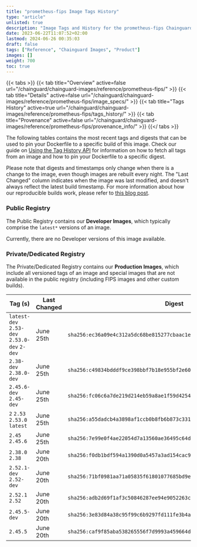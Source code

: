 ```yaml
---
title: "prometheus-fips Image Tags History"
type: "article"
unlisted: true
description: "Image Tags and History for the prometheus-fips Chainguard Image"
date: 2023-06-22T11:07:52+02:00
lastmod: 2024-06-26 00:35:03
draft: false
tags: ["Reference", "Chainguard Images", "Product"]
images: []
weight: 700
toc: true
---
```


{{< tabs >}}
{{< tab title="Overview" active=false url="/chainguard/chainguard-images/reference/prometheus-fips/" >}}
{{< tab title="Details" active=false url="/chainguard/chainguard-images/reference/prometheus-fips/image_specs/" >}}
{{< tab title="Tags History" active=true url="/chainguard/chainguard-images/reference/prometheus-fips/tags_history/" >}}
{{< tab title="Provenance" active=false url="/chainguard/chainguard-images/reference/prometheus-fips/provenance_info/" >}}
{{</ tabs >}}

The following tables contains the most recent tags and digests that can be used to pin your Dockerfile to a specific build of this image. Check our guide on [Using the Tag History API](/chainguard/chainguard-images/using-the-tag-history-api/) for information on how to fetch all tags from an image and how to pin your Dockerfile to a specific digest.

Please note that digests and timestamps only change when there is a change to the image, even though images are rebuilt every night. The "Last Changed" column indicates when the image was last modified, and doesn't always reflect the latest build timestamp. For more information about how our reproducible builds work, please refer to [this blog post](https://www.chainguard.dev/unchained/reproducing-chainguards-reproducible-image-builds).

### Public Registry
The Public Registry contains our **Developer Images**, which typically comprise the `latest*` versions of an image.

Currently, there are no Developer versions of this image available.

### Private/Dedicated Registry
The Private/Dedicated Registry contains our **Production Images**, which include all versioned tags of an image and special images that are not available in the public registry (including FIPS images and other custom builds).

| Tag (s)                                       | Last Changed | Digest                                                                    |
|-----------------------------------------------|--------------|---------------------------------------------------------------------------|
|  `latest-dev` `2.53-dev` `2.53.0-dev` `2-dev` | June 25th    | `sha256:ec36a09e4c312a5dc68be815277cbaac1ed6a473fe835172cd3e7dfb8f970aac` |
|  `2.38-dev` `2.38.0-dev`                      | June 25th    | `sha256:c49834bdddf9ce398bbf7b18e955bf2e60584affae86ed8cdf796525e43f30e1` |
|  `2.45.6-dev` `2.45-dev`                      | June 25th    | `sha256:fc06c6a7de219d214eb59a8ae1f59d4254b4db13c67bd6d2833d0ad90a8097f8` |
|  `2` `2.53` `2.53.0` `latest`                 | June 25th    | `sha256:a55dadcb4a3898af1ccb0b8fb6b873c331befac8d195f615246f2b9e961fb675` |
|  `2.45` `2.45.6`                              | June 25th    | `sha256:7e99e0f4ae22054d7a13560ae36495c64d2152979b16fd93f5c61262e83effef` |
|  `2.38.0` `2.38`                              | June 20th    | `sha256:f0db1bdf594a1390d0a5457a3ad154cac987e0332445748b8c6908b496a62053` |
|  `2.52.1-dev` `2.52-dev`                      | June 20th    | `sha256:71bf0981aa71a05835f61801077685bd9e4b14fbaa6bcd44ecce05d9adb4ea40` |
|  `2.52.1` `2.52`                              | June 20th    | `sha256:adb2d69f1af3c50846287ee94e9052263c5dcb284a390eadbc667c5d48f3364d` |
|  `2.45.5-dev`                                 | June 20th    | `sha256:3e83d84a38c95f99c6b9297fd111fe3b4a78f20cbf2bd3e348cfeeb8348ef55d` |
|  `2.45.5`                                     | June 20th    | `sha256:caf9f85aba538265556f7d9993a459664d73c05990dc7e33c64265c1dfe105c0` |

